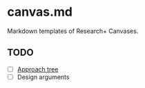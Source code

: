 # canvas.md

Markdown templates of Research+ Canvases.

## TODO

- [ ] [Approach tree](https://drive.google.com/file/d/0Bwl9EDkZC3TKT09MVGtlc1VQYW8/view)
- [ ] Design arguments
